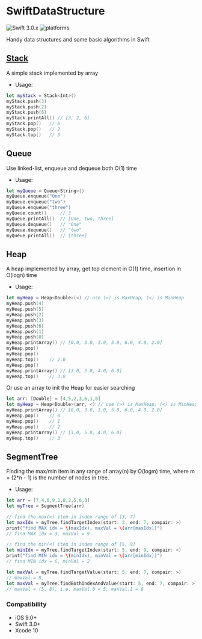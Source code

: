 # SwiftDataStructure
![Swift 3.0.x](https://img.shields.io/badge/Swift-3.0.x-orange.svg) 
![platforms](https://img.shields.io/badge/platforms-iOS-lightgrey.svg)

Handy data structures and some basic algorithms in Swift

## [Stack](https://docs.swift.org/swift-book/LanguageGuide/Generics.html#ID184)
A simple stack implemented by array
* Usage:
~~~swift
let myStack = Stack<Int>()
myStack.push(3)
myStack.push(2)
myStack.push(6)
myStack.printAll() // [3, 2, 6]
myStack.pop()   // 6
myStack.pop()   // 2
myStack.top()   // 3
~~~

## Queue
Use linked-list, enqueue and dequeue both O(1) time
* Usage:
~~~swift
let myQueue = Queue<String>()
myQueue.enqueue("One")
myQueue.enqueue("two")
myQueue.enqueue("three")
myQueue.count()     // 3
myQueue.printAll()  // [One, two, three]
myQueue.dequeue()   // "One"
myQueue.dequeue()   // "two"
myQueue.printAll()  // [three]
~~~

## Heap
A heap implemented by array, get top element in O(1) time, insertion in O(logn) time
* Usage:
~~~swift
let myHeap = Heap<Double>(<) // use (>) is MaxHeap, (<) is MinHeap
myHeap.push(4)
myHeap.push(5)
myHeap.push(2)
myHeap.push(3)
myHeap.push(6)
myHeap.push(1)
myHeap.push(0)
myHeap.printArray() // [0.0, 3.0, 1.0, 5.0, 6.0, 4.0, 2.0]
myHeap.pop()
myHeap.pop()
myHeap.top()	// 2.0
myHeap.pop()
myHeap.printArray() // [3.0, 5.0, 4.0, 6.0]
myHeap.top()	// 3.0
~~~
Or use an array to init the Heap for easier searching
~~~swift
let arr: [Double] = [4,5,2,3,6,1,0]
let myHeap = Heap<Double>(arr, <) // use (>) is MaxHeap, (<) is MinHeap
myHeap.printArray() // [0.0, 3.0, 1.0, 5.0, 6.0, 4.0, 2.0]
myHeap.pop()    // 0
myHeap.pop()    // 1
myHeap.pop()    // 2
myHeap.printArray() // [3.0, 5.0, 4.0, 6.0]
myHeap.top()    // 3
~~~

## SegmentTree
Finding the max/min item in any range of array(n) by O(logm) time, where m = (2*n - 1) is the number of nodes in tree.
* Usage:
~~~swift
let arr = [7,4,0,9,1,8,2,5,6,3]
let myTree = SegmentTree(arr)

// find the max(>) item in index range of [3, 7]
let maxIdx = myTree.findTargetIndex(start: 3, end: 7, compair: >)
print("find MAX idx = \(maxIdx), maxVal = \(arr[maxIdx])")
// find MAX idx = 3, maxVal = 9

// find the min(<) item in index range of [5, 9]
let minIdx = myTree.findTargetIndex(start: 5, end: 9, compair: <)
print("find MIN idx = \(minIdx), minVal = \(arr[minIdx])")
// find MIN idx = 6, minVal = 2

let maxVal = myTree.findTargetValue(start: 5, end: 7, compair: >)
// maxVal = 8, 
let maxVal = myTree.findBothIndexAndValue(start: 5, end: 7, compair: >)
// maxVal = (5, 8), i.e. maxVal.0 = 5, maxVal.1 = 8
~~~


### Compatibility
- iOS 9.0+
- Swift 3.0+
- Xcode 10
